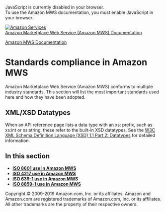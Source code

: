 <div id="MWSDX_noscript">

JavaScript is currently disabled in your browser.  
To use the Amazon MWS documentation, you must enable JavaScript in your
browser.

</div>

<div id="MWSDX_divtop">

[![Amazon
Services](https://images-na.ssl-images-amazon.com/images/G/08/mwsportal/fr_FR/amazonservices.gif
"Amazon Services")](http://services.amazon.fr)  
<span id="MWSDX_titlebar">[Amazon Marketplace Web Service (Amazon MWS)
Documentation](https://developer.amazonservices.fr/gp/mws/docs.html)</span>

</div>

<div id="MWSDX_divbottom">

<div id="MWSDX_divleft">

<div id="MWSDX_toc">

</div>

</div>

<div id="MWSDX_divright">

<div id="MWSDX_content">

<span id="MWSDX_breadcrumbs">[Amazon MWS
Documentation](https://developer.amazonservices.fr/gp/mws/docs.html)</span>

<div id="DG_StandardsCompliance" class="nested0">

# Standards compliance in <span class="ph">Amazon MWS</span>

<div class="body">

<span class="ph">Amazon Marketplace Web Service (Amazon MWS)</span>
conforms to multiple industry standards. This section will list the most
important standards used here and how they have been adopted.

<div class="section">

## XML/XSD Datatypes

When an API reference page lists a data type with an xs: prefix, such as
<span class="keyword">xs:int</span> or
<span class="keyword">xs:string</span>, these refer to the built-in XSD
datatypes. See the [W3C XML Schema Definition Language (XSD) 1.1 Part 2:
Datatypes](https://www.w3.org/TR/xmlschema11-2/#built-in-datatypes) for
detailed information.

</div>

</div>

<div class="related-links">

## In this section

  - **[ISO 8601 use in Amazon MWS](../dev_guide/DG_ISO8601.md)**  
  - **[ISO 4217 use in Amazon MWS](../dev_guide/DG_ISO4217.md)**  
  - **[ISO 639-1 use in Amazon MWS](../dev_guide/DG_ISO639.md)**  
  - **[ISO 8859-1 use in Amazon MWS](../dev_guide/DG_ISO8859.md)**  

</div>

</div>

<div id="MWSDX_footer">

Copyright © 2009-2019 Amazon.com, Inc. or its affiliates. Amazon and
Amazon.com are registered trademarks of Amazon.com, Inc. or its
affiliates. All other trademarks are the property of their respective
owners.

</div>

</div>

</div>

<div style="clear: both;">

</div>

</div>
